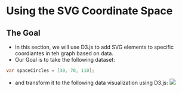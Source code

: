 # Using the SVG Coordinate Space


## The Goal
- In this section, we will use D3.js to add SVG elements to specific coordiantes in teh graph based on data.
- Our Goal is to take the following dataset:
```java
var spaceCircles = [30, 70, 110];
```
- and transform it to the following data visualization using D3.js:
![](https://s3.amazonaws.com/dashingd3js/images/three_circles_in_svg_coordinate_space_using_d3.js_600x252.png)